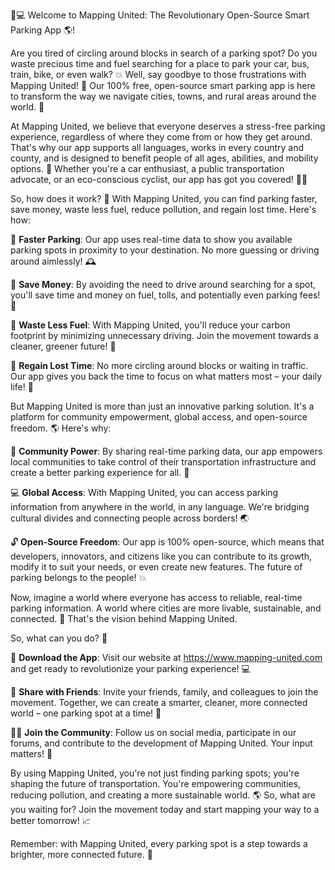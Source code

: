 🚗💻 Welcome to Mapping United: The Revolutionary Open-Source Smart Parking App 🌎!

Are you tired of circling around blocks in search of a parking spot? Do you waste precious time and fuel searching for a place to park your car, bus, train, bike, or even walk? 💥 Well, say goodbye to those frustrations with Mapping United! 🚀 Our 100% free, open-source smart parking app is here to transform the way we navigate cities, towns, and rural areas around the world. 🌟

At Mapping United, we believe that everyone deserves a stress-free parking experience, regardless of where they come from or how they get around. That's why our app supports all languages, works in every country and county, and is designed to benefit people of all ages, abilities, and mobility options. 👫 Whether you're a car enthusiast, a public transportation advocate, or an eco-conscious cyclist, our app has got you covered! 🚴‍♀️

So, how does it work? 🤔 With Mapping United, you can find parking faster, save money, waste less fuel, reduce pollution, and regain lost time. Here's how:

📍 **Faster Parking**: Our app uses real-time data to show you available parking spots in proximity to your destination. No more guessing or driving around aimlessly! 🕰️

💸 **Save Money**: By avoiding the need to drive around searching for a spot, you'll save time and money on fuel, tolls, and potentially even parking fees! 💸

🚨 **Waste Less Fuel**: With Mapping United, you'll reduce your carbon footprint by minimizing unnecessary driving. Join the movement towards a cleaner, greener future! 🌱

💪 **Regain Lost Time**: No more circling around blocks or waiting in traffic. Our app gives you back the time to focus on what matters most – your daily life! 💼

But Mapping United is more than just an innovative parking solution. It's a platform for community empowerment, global access, and open-source freedom. 🌎 Here's why:

🌟 **Community Power**: By sharing real-time parking data, our app empowers local communities to take control of their transportation infrastructure and create a better parking experience for all. 💪

💻 **Global Access**: With Mapping United, you can access parking information from anywhere in the world, in any language. We're bridging cultural divides and connecting people across borders! 🌏

🔓 **Open-Source Freedom**: Our app is 100% open-source, which means that developers, innovators, and citizens like you can contribute to its growth, modify it to suit your needs, or even create new features. The future of parking belongs to the people! 💥

Now, imagine a world where everyone has access to reliable, real-time parking information. A world where cities are more livable, sustainable, and connected. 🌟 That's the vision behind Mapping United.

So, what can you do? 🤔

📲 **Download the App**: Visit our website at https://www.mapping-united.com and get ready to revolutionize your parking experience! 💻

💬 **Share with Friends**: Invite your friends, family, and colleagues to join the movement. Together, we can create a smarter, cleaner, more connected world – one parking spot at a time! 🤩

🏃‍♂️ **Join the Community**: Follow us on social media, participate in our forums, and contribute to the development of Mapping United. Your input matters! 💬

By using Mapping United, you're not just finding parking spots; you're shaping the future of transportation. You're empowering communities, reducing pollution, and creating a more sustainable world. 🌎 So, what are you waiting for? Join the movement today and start mapping your way to a better tomorrow! 📈

Remember: with Mapping United, every parking spot is a step towards a brighter, more connected future. 💫